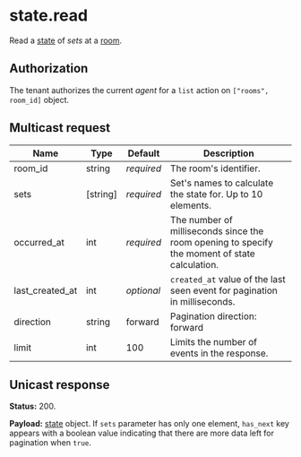 # state.read

Read a [state](../state.md#state) of _sets_ at a [room](../room.md#room).

## Authorization

The tenant authorizes the current _agent_ for a `list` action on `["rooms", room_id]` object.

## Multicast request

Name            | Type     | Default    | Description
--------------- | -------- | ---------- | -------------------------------------------------------
room_id         | string   | _required_ | The room's identifier.
sets            | [string] | _required_ | Set's names to calculate the state for. Up to 10 elements.
occurred_at     | int      | _required_ | The number of milliseconds since the room opening to specify the moment of state calculation.
last_created_at | int      | _optional_ | `created_at` value of the last seen event for pagination in milliseconds.
direction       | string   |    forward | Pagination direction: forward | backward.
limit           | int      |        100 | Limits the number of events in the response.

## Unicast response

**Status:** 200.

**Payload:** [state](../state.md#state) object. If `sets` parameter has only one element, `has_next` key appears with a boolean value indicating that there are more data left for pagination
when `true`.
